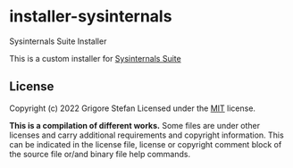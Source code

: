 # installer-sysinternals
Sysinternals Suite Installer

This is a custom installer for [Sysinternals Suite](https://docs.microsoft.com/en-us/sysinternals/downloads/sysinternals-suite)

## License

Copyright (c) 2022 Grigore Stefan
Licensed under the [MIT](LICENSE) license.

**This is a compilation of different works.**
Some files are under other licenses and carry additional requirements and copyright information.
This can be indicated in the license file, license or copyright comment block of the source file or/and binary file help commands.

